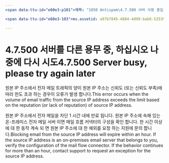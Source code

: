 ```yaml
---
<span data-ttu-id="e60e3-p101">제목: "1050 Antispam\4.7.500 서버 사용 중입니다. [XXX.XXX.XXX.XXX]에서 나중에 다시 시도 하십시오 "ms.author: chrisda 작성자: chrisda 관리자: serdars ms.date: 9/28/2018 ms.audience: it 전문가 ms.topic: 로봇 문서: NOINDEX, NOFOLLOW localization_priority: 우선순위</span><span class="sxs-lookup"><span data-stu-id="e60e3-p101">title: "1050 Antispam\4.7.500 Server busy. Please try again later from [XXX.XXX.XXX.XXX]" ms.author: chrisda author: chrisda manager: serdars ms.date: 9/28/2018 ms.audience: ITPro ms.topic: article ROBOTS: NOINDEX, NOFOLLOW localization_priority: Priority</span></span>

<span data-ttu-id="e60e3-103">ms.assetid: a97b7845-4884-4d99-bab6-52539603cab2</span><span class="sxs-lookup"><span data-stu-id="e60e3-103">ms.assetid: a97b7845-4884-4d99-bab6-52539603cab2</span></span>

---
```




# <a name="47500-server-busy-please-try-again-later"></a><span data-ttu-id="e60e3-104">4.7.500 서버를 다른 용무 중, 하십시오 나중에 다시 시도</span><span class="sxs-lookup"><span data-stu-id="e60e3-104">4.7.500 Server busy, please try again later</span></span>

<span data-ttu-id="e60e3-105">원본 IP 주소에서 전자 메일 트래픽의 양이 원본 IP 주소는 신뢰도 (또는 신뢰도 부족)에 따라 한도 초과 하는 경우이 오류가 발생 합니다.</span><span class="sxs-lookup"><span data-stu-id="e60e3-105">This error occurs when the volume of email traffic from the source IP address exceeds the limit based on the reputation (or lack of reputation) of source IP address.</span></span>
  
<span data-ttu-id="e60e3-p102">원본 IP 주소에서 전자 메일을 차단 1 시간 내에 만료 됩니다. 원본 IP 주소에 속해 있는 온-프레미스 전자 메일 서버 이면 메일 흐름 커넥터의 구성을 확인 합니다. 한 시간 이상에 대 한 동작 계속 되 면 원본 IP 주소에 대 한 예외를 요청 하는 지원에 문의 합니다.</span><span class="sxs-lookup"><span data-stu-id="e60e3-p102">Blocking email from the source IP address will expire within an hour. If the source IP address is an on-premises email server that belongs to you, verify the configuration of the mail flow connector. If the behavior continues for more than an hour, contact support to request an exception for the source IP address.</span></span>
  


